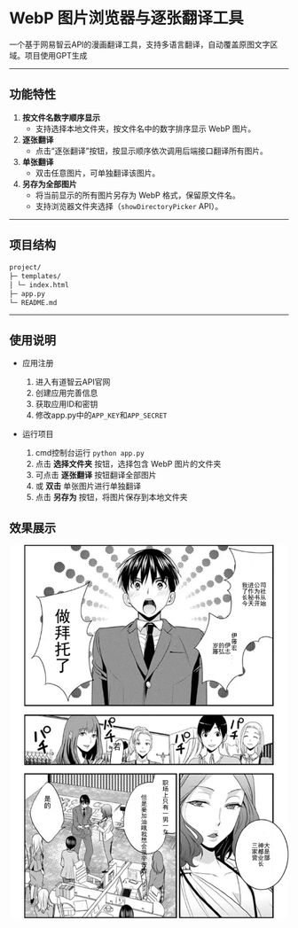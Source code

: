 # WebP 图片浏览器与逐张翻译工具

一个基于网易智云API的漫画翻译工具，支持多语言翻译，自动覆盖原图文字区域。项目使用GPT生成

---

## 功能特性

1. **按文件名数字顺序显示**  
   - 支持选择本地文件夹，按文件名中的数字排序显示 WebP 图片。
2. **逐张翻译**  
   - 点击“逐张翻译”按钮，按显示顺序依次调用后端接口翻译所有图片。
3. **单张翻译**  
   - 双击任意图片，可单独翻译该图片。
4. **另存为全部图片**  
   - 将当前显示的所有图片另存为 WebP 格式，保留原文件名。
   - 支持浏览器文件夹选择（`showDirectoryPicker` API）。

---

## 项目结构
```
project/
├─ templates/
│ └─ index.html
├─ app.py
└─ README.md
```
---

## 使用说明

- 应用注册
  1. 进入有道智云API官网
  2. 创建应用完善信息
  3. 获取应用ID和密钥
  4. 修改app.py中的`APP_KEY`和`APP_SECRET`

- 运行项目 
  1. cmd控制台运行 `python app.py `
  2. 点击 **选择文件夹** 按钮，选择包含 WebP 图片的文件夹
  3. 可点击 **逐张翻译** 按钮翻译全部图片  
  4. 或 **双击** 单张图片进行单独翻译  
  5. 点击 **另存为** 按钮，将图片保存到本地文件夹  

## 效果展示

![效果图](00001.webp)